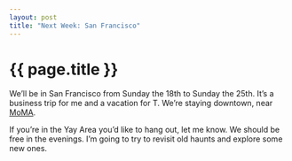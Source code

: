```yaml
---
layout: post
title: "Next Week: San Francisco"
---
```


{{ page.title }}
================

We’ll be in San Francisco from Sunday the 18th to Sunday the 25th. It’s a business trip for me and a vacation for T. We’re staying downtown, near [MoMA](http://www.sfmoma.org/).

If you’re in the Yay Area you’d like to hang out, let me know. We should be free in the evenings. I’m going to try to revisit old haunts and explore some new ones.
